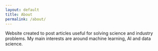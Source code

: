 ```yaml
---
layout: default
title: About
permalink: /about/
---
```


Website created to post articles useful for solving science and industry problems.
My main interests are around machine learning, AI and data science.